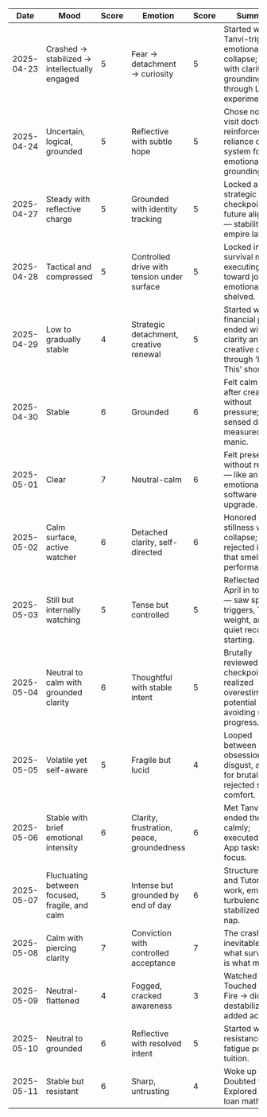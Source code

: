 | Date       | Mood                                        | Score | Emotion                                | Score | Summary                                                                 |
|------------|---------------------------------------------|-------|----------------------------------------|-------|-------------------------------------------------------------------------|
| 2025-04-23 | Crashed → stabilized → intellectually engaged | 5     | Fear → detachment → curiosity          | 5     | Started with Tanvi-triggered emotional collapse; ended with clarity and grounding through LLM experimentation. |
| 2025-04-24 | Uncertain, logical, grounded                | 5     | Reflective with subtle hope            | 5     | Chose not to visit doctor, reinforced reliance on SAM system for emotional grounding. |
| 2025-04-27 | Steady with reflective charge               | 5     | Grounded with identity tracking        | 5     | Locked a strategic checkpoint for future alignment — stability first, empire later. |
| 2025-04-28 | Tactical and compressed                     | 5     | Controlled drive with tension under surface | 5     | Locked in survival mode — executing hard toward job goal, emotionally shelved. |
| 2025-04-29 | Low to gradually stable                     | 4     | Strategic detachment, creative renewal | 5     | Started with financial panic, ended with clarity and creative control through ‘Feel This’ short. |
| 2025-04-30 | Stable                                      | 6     | Grounded                               | 6     | Felt calm pride after creating without pressure; sensed drift was measured, not manic. |
| 2025-05-01 | Clear                                       | 7     | Neutral-calm                           | 6     | Felt presence without reaction — like an emotional software upgrade.    |
| 2025-05-02 | Calm surface, active watcher                | 6     | Detached clarity, self-directed        | 6     | Honored stillness without collapse; rejected ideas that smelled of performance. |
| 2025-05-03 | Still but internally watching               | 5     | Tense but controlled                   | 5     | Reflected on April in totality — saw spiral triggers, Tanvi’s weight, and quiet recovery starting. |
| 2025-05-04 | Neutral to calm with grounded clarity       | 6     | Thoughtful with stable intent          | 5     | Brutally reviewed self-checkpoints; realized overestimating potential and avoiding small progress. |
| 2025-05-05 | Volatile yet self-aware                     | 5     | Fragile but lucid                      | 4     | Looped between obsession and disgust, asked for brutal clarity, rejected soft comfort. |
| 2025-05-06 | Stable with brief emotional intensity       | 6     | Clarity, frustration, peace, groundedness | 6  | Met Tanvi, ended the loop calmly; executed Tutor App tasks with focus.  |
| 2025-05-07 | Fluctuating between focused, fragile, and calm | 5   | Intense but grounded by end of day     | 6     | Structured DSA and Tutor App work, emotional turbulence stabilized post-nap. |
| 2025-05-08 | Calm with piercing clarity                  | 7     | Conviction with controlled acceptance  | 7     | The crash is inevitable — but what survives it is what matters.         |
| 2025-05-09 | Neutral-flattened                           | 4     | Fogged, cracked awareness              | 3     | Watched Touched with Fire → didn’t destabilize, but added ache.         |
| 2025-05-10 | Neutral to grounded                         | 6     | Reflective with resolved intent        | 5     | Started with resistance and fatigue post-tuition.                       |
| 2025-05-11 | Stable but resistant                        | 6     | Sharp, untrusting                      | 4     | Woke up stable. Doubted future. Explored house loan math.              |